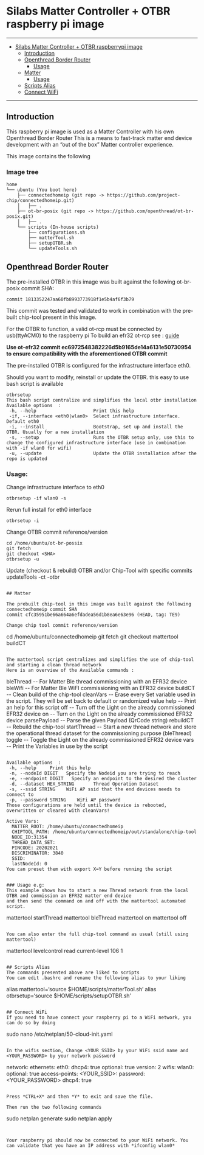 # Silabs Matter Controller + OTBR raspberry pi image

<hr>

-   [Silabs Matter Controller + OTBR raspberrypi image]()
    -   [Introduction](#introduction)
    -   [Openthread Border Router ](#Openthread-Border-Router)
        -   [Usage](#Usage)
    -   [Matter](#matter)
        -   [Usage](#usage-eg)
    -   [Scripts Alias](#scripts-alias)
    -   [Connect WiFi](#connect-wifi)


<hr>

<a name=“intro”></a>

## Introduction
This raspberry pi image is used as a Matter Controller with his own Openthread Border Router
This is a means to fast-track matter end device development with an “out of the box” Matter controller experience.

This image contains the following

### Image tree

```
home
└── ubuntu (You boot here)
    ├── connectedhomeip (git repo -> https://github.com/project-chip/connectedhomeip.git)
    │   ├── .
    ├── ot-br-posix (git repo -> https://github.com/openthread/ot-br-posix.git)
    │   ├── .
    └── scripts (In-house scripts)
        ├── configurations.sh
        ├── matterTool.sh
        ├── setupOTBR.sh
        └── updateTools.sh
```

<a name=“OTBR”></a>

## Openthread Border Router
The pre-installed OTBR in this image was built against the following ot-br-posix commit SHA:
  ```
  commit 1813352247aa60fb8993773918f1e5b4af6f3b79
  ```

This commit was tested and validated to work in combination with the pre-built chip-tool present in this image.

For the OTBR to function, a valid ot-rcp must be connected by usb(ttyACM0) to the raspberry pi
  To build an efr32 ot-rcp see :
  [guide](https://www.silabs.com/documents/public/application-notes/an1256-using-sl-rcp-with-openthread-border-router.pdf)

  **Use ot-efr32 commit ec6972548382226d5b9165de14a6131e50730954 to ensure compatibility with the aforementioned OTBR commit**

The pre-installed OTBR is configured for the infrastructure interface eth0.

Should you want to modify, reinstall or update the OTBR. this easy to use bash script is available
```
otbrsetup
This bash script centralize and simplifies the local otbr installation
Available options  :
 -h, --help                     Print this help
 -if, --interface <eth0|wlan0>  Select infrastructure interface. Default eth0
 -i, --install                  Bootstrap, set up and install the OTBR. Usually for a new installation
 -s, --setup                    Runs the OTBR setup only, use this to change the configured infrastructure interface (use in combination with -if wlan0 for wifi)
 -u, --update                   Update the OTBR installation after the repo is updated
```

### Usage:
  Change infrastructure interface to eth0
  ```
  otbrsetup -if wlan0 -s
  ```

  Rerun full install for eth0 interface
  ```
  otbrsetup -i
  ```

  Change OTBR commit reference/version
  ```
  cd /home/ubuntu/ot-br-possix
  git fetch
  git checkout <SHA>
  otbrsetup -u
  ```

  Update (checkout & rebuild) OTBR and/or Chip-Tool with specific commits
  updateTools -ct <commit> -otbr <commit>
  ```

## Matter

The prebuilt chip-tool in this image was built against the following connectedhomeip commit SHA
commit cfc35951be66a664a6efdadea56d1b8ea6e63e96 (HEAD, tag: TE9)

Change chip tool commit reference/version

  ```
  cd /home/ubuntu/connectedhomeip
  git fetch
  git checkout <SHA>
  mattertool buildCT
  ```

The mattertool script centralizes and simplifies the use of chip-tool and starting a clean thread network
Here is an overview of the Available commands :

```
bleThread     -- For Matter Ble thread commissioning with an EFR32 device
bleWifi       -- For Matter Ble WiFI commissioning with an EFR32 device
buildCT       -- Clean build of the chip-tool
cleanVars     -- Erase every Set variable used in the script. They will be set back to default or randomized value
help          -- Print an help for this script
off           -- Turn off the Light on the already commissioned EFR32 device
on            -- Turn on the Light on the already commissioned EFR32 device
parsePayload  -- Parse the given Payload (QrCode string)
rebuildCT     -- Rebuild the chip-tool
startThread   -- Start a new thread network and store the operational thread dataset for the commissioning purpose (bleThread)
toggle        -- Toggle the Light on the already commissioned EFR32 device
vars          -- Print the Variables in use by the script
```

Available options  :
 -h, --help     Print this help
 -n, --nodeId DIGIT   Specify the Nodeid you are trying to reach
 -e, --endpoint DIGIT   Specify an endpoint to the desired the cluster
 -d, --dataset HEX_STRING       Thread Operation Dataset
 -s, --ssid STRING    WiFi AP ssid that the end devices needs to connect to
 -p, --password STRING    WiFi AP password
Those configurations are held until the device is rebooted, overwritten or cleared with cleanVars!

Active Vars:
  MATTER_ROOT: /home/ubuntu/connectedhomeip
  CHIPTOOL_PATH: /home/ubuntu/connectedhomeip/out/standalone/chip-tool
  NODE_ID:31354
  THREAD_DATA_SET:
  PINCODE: 20202021
  DISCRIMINATOR: 3840
  SSID:
  lastNodeId: 0
You can preset them with export X=Y before running the script


### Usage e.g:
This example shows how to start a new Thread network from the local OTBR and commission an EFR32 matter end device
and then send the command on and off with the mattertool automated script.

  ```
  mattertool startThread
  mattertool bleThread
  mattertool on
  mattertool off
  ```

You can also enter the full chip-tool command as usual (still using mattertool)

  ```
  mattertool levelcontrol read current-level 106 1
  ```

## Scripts Alias
The commands presented above are liked to scripts
You can edit .bashrc and rename the following alias to your liking

```
alias mattertool=‘source $HOME/scripts/matterTool.sh’
alias otbrsetup=‘source $HOME/scripts/setupOTBR.sh’
```

## Connect WiFi
If you need to have connect your raspberry pi to a WiFi network, you can do so by doing

```
sudo nano /etc/netplan/50-cloud-init.yaml
```

In the wifis section, Change <YOUR_SSID> by your WiFi ssid name and <YOUR_PASSWORD> by your network password

```
network:
    ethernets:
        eth0:
            dhcp4: true
            optional: true
    version: 2
    wifis:
        wlan0:
            optional: true
            access-points:
                <YOUR_SSID>:
                    password: <YOUR_PASSWORD>
            dhcp4: true
```

Press *CTRL+X* and then *Y* to exit and save the file.

Then run the two following commands

  ```
  sudo netplan generate
  sudo netplan apply
  ```


Your raspberry pi should now be connected to your WiFi network. You can validate that you have an IP address with *ifconfig wlan0*
